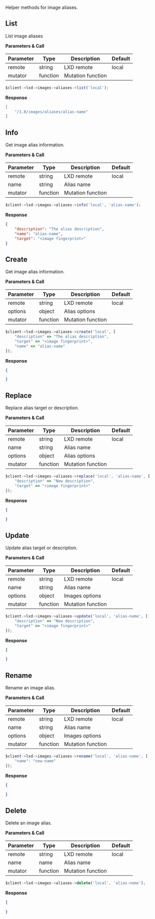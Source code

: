 Helper methods for image aliases.

## List

List image aliases

**Parameters & Call**

| Parameter    | Type          | Description   | Default       |
| ----------   | ------------- | ------------- | ------------- | 
| remote       | string        | LXD remote    | local         |
| mutator      | function      | Mutation function |           |

``` javascript
$client->lxd->images->aliases->list('local');
```

**Response**
``` json
[
    "/1.0/images/aliases/alias-name"
]
```

## Info

Get image alias information.

**Parameters & Call**

| Parameter    | Type          | Description   | Default       |
| ----------   | ------------- | ------------- | ------------- | 
| remote       | string        | LXD remote    | local         |
| name         | string        | Alias name    |               |
| mutator      | function      | Mutation function |           |

``` javascript
$client->lxd->images->aliases->info('local', 'alias-name');
```

**Response**

``` json
{
    "description": "The alias description",
    "name": "alias-name",
    "target": "<image fingerprint>"
}
```

## Create

Get image alias information.

**Parameters & Call**

| Parameter    | Type          | Description   | Default       |
| ----------   | ------------- | ------------- | ------------- | 
| remote       | string        | LXD remote    | local         |
| options      | object        | Alias options     |           |
| mutator      | function      | Mutation function |           |

``` javascript
$client->lxd->images->aliases->create('local', [
    "description" => "The alias description",
    "target" => "<image fingerprint>",
    "name" => "alias-name"
]);
```

**Response**

``` json
{

}
```

## Replace

Replace alias target or description.

**Parameters & Call**

| Parameter    | Type          | Description   | Default       |
| ----------   | ------------- | ------------- | ------------- | 
| remote       | string        | LXD remote    | local         |
| name         | string        | Alias name        |           |
| options      | object        | Alias options     |           |
| mutator      | function      | Mutation function |           |

``` javascript
$client->lxd->images->aliases->replace('local', 'alias-name', [
    "description" => "New description",
    "target" => "<image fingerprint>"
]);
```

**Response**

``` json
{
	
}
```

## Update

Update alias target or description.

**Parameters & Call**

| Parameter    | Type          | Description   | Default       |
| ----------   | ------------- | ------------- | ------------- | 
| remote       | string        | LXD remote    | local         |
| name         | string        | Alias name        |           |
| options      | object        | Images options    |           |
| mutator      | function      | Mutation function |           |

``` javascript
$client->lxd->images->aliases->update('local', 'alias-name', [
    "description" => "New description",
    "target" => "<image fingerprint>"
]);
```

**Response**

``` json
{
	
}
```

## Rename

Rename an image alias.

**Parameters & Call**

| Parameter    | Type          | Description   | Default       |
| ----------   | ------------- | ------------- | ------------- | 
| remote       | string        | LXD remote    | local         |
| name         | string        | Alias name        |           |
| options      | object        | Images options    |           |
| mutator      | function      | Mutation function |           |

``` javascript
$client->lxd->images->aliases->rename('local', 'alias-name', [
    "name": "new-name"
]);
```

**Response**

``` json
{
	
}
```

## Delete

Delete an image alias.

**Parameters & Call**

| Parameter    | Type          | Description   | Default       |
| ----------   | ------------- | ------------- | ------------- | 
| remote       | string        | LXD remote    | local         |
| name         | name          | Alias name    |               |
| mutator      | function      | Mutation function |           |

``` javascript
$client->lxd->images->aliases->delete('local', 'alias-name');
```

**Response**

``` json
{
	
}
```